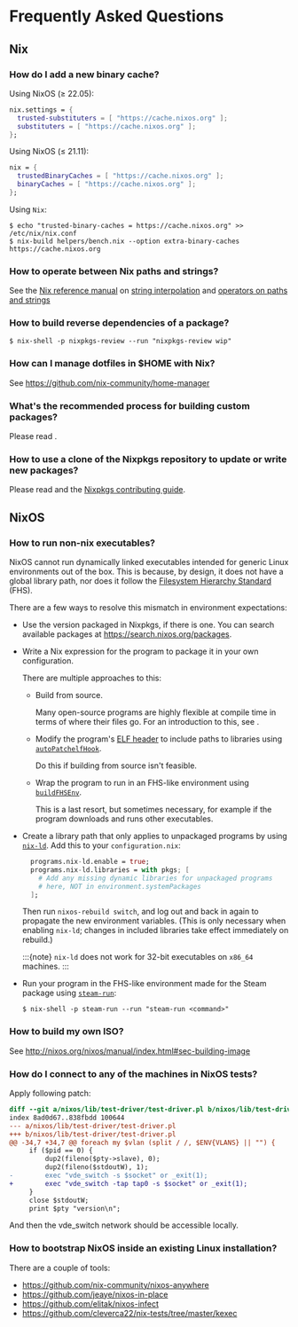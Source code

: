 # Frequently Asked Questions

## Nix

### How do I add a new binary cache?

Using NixOS (≥ 22.05):

```nix
nix.settings = {
  trusted-substituters = [ "https://cache.nixos.org" ];
  substituters = [ "https://cache.nixos.org" ];
};
```

Using NixOS (≤ 21.11):

```nix
nix = {
  trustedBinaryCaches = [ "https://cache.nixos.org" ];
  binaryCaches = [ "https://cache.nixos.org" ];
};
```

Using `Nix`:

```shell-session
$ echo "trusted-binary-caches = https://cache.nixos.org" >> /etc/nix/nix.conf
$ nix-build helpers/bench.nix --option extra-binary-caches https://cache.nixos.org
```

### How to operate between Nix paths and strings?

See the [Nix reference manual](nix-manual) on [string interpolation](https://nix.dev/manual/nix/2.19/language/string-interpolation) and [operators on paths and strings](https://nix.dev/manual/nix/2.19/language/operators#string-concatenation)

### How to build reverse dependencies of a package?

```shell-session
$ nix-shell -p nixpkgs-review --run "nixpkgs-review wip"
```

### How can I manage dotfiles in \$HOME with Nix?

See <https://github.com/nix-community/home-manager>

### What's the recommended process for building custom packages?

Please read [](packaging-existing-software).

### How to use a clone of the Nixpkgs repository to update or write new packages?

Please read [](packaging-existing-software) and the [Nixpkgs contributing guide](https://github.com/NixOS/nixpkgs/blob/master/CONTRIBUTING.md).

## NixOS

### How to run non-nix executables?

NixOS cannot run dynamically linked executables intended for generic Linux environments out of the box.
This is because, by design, it does not have a global library path, nor does it follow the [Filesystem Hierarchy Standard](https://refspecs.linuxfoundation.org/FHS_3.0/fhs/index.html) (FHS).

There are a few ways to resolve this mismatch in environment expectations:

- Use the version packaged in Nixpkgs, if there is one.
  You can search available packages at <https://search.nixos.org/packages>.

- Write a Nix expression for the program to package it in your own configuration.

  There are multiple approaches to this:
  - Build from source.

    Many open-source programs are highly flexible at compile time in terms of where their files go.
    For an introduction to this, see [](../tutorials/packaging-existing-software).
  - Modify the program's [ELF header](https://en.wikipedia.org/wiki/Executable_and_Linkable_Format) to include paths to libraries using [`autoPatchelfHook`](https://nixos.org/manual/nixpkgs/stable/#setup-hook-autopatchelfhook).

    Do this if building from source isn't feasible.
  - Wrap the program to run in an FHS-like environment using [`buildFHSEnv`](https://nixos.org/manual/nixpkgs/stable/#sec-fhs-environments).

    This is a last resort, but sometimes necessary, for example if the program downloads and runs other executables.

- Create a library path that only applies to unpackaged programs by using [`nix-ld`](https://github.com/Mic92/nix-ld).
  Add this to your `configuration.nix`:

  ```nix
    programs.nix-ld.enable = true;
    programs.nix-ld.libraries = with pkgs; [
      # Add any missing dynamic libraries for unpackaged programs
      # here, NOT in environment.systemPackages
    ];
  ```

  Then run `nixos-rebuild switch`, and log out and back in again to propagate the new environment variables.
  (This is only necessary when enabling `nix-ld`; changes in included libraries take effect immediately on rebuild.)

  :::{note}
  `nix-ld` does not work for 32-bit executables on `x86_64` machines.
  :::

- Run your program in the FHS-like environment made for the Steam package using [`steam-run`](https://nixos.org/manual/nixpkgs/stable/#sec-steam-run):

  ```shell-session
  $ nix-shell -p steam-run --run "steam-run <command>"
  ```

### How to build my own ISO?

See <http://nixos.org/nixos/manual/index.html#sec-building-image>

### How do I connect to any of the machines in NixOS tests?

Apply following patch:

```diff
diff --git a/nixos/lib/test-driver/test-driver.pl b/nixos/lib/test-driver/test-driver.pl
index 8ad0d67..838fbdd 100644
--- a/nixos/lib/test-driver/test-driver.pl
+++ b/nixos/lib/test-driver/test-driver.pl
@@ -34,7 +34,7 @@ foreach my $vlan (split / /, $ENV{VLANS} || "") {
     if ($pid == 0) {
         dup2(fileno($pty->slave), 0);
         dup2(fileno($stdoutW), 1);
-        exec "vde_switch -s $socket" or _exit(1);
+        exec "vde_switch -tap tap0 -s $socket" or _exit(1);
     }
     close $stdoutW;
     print $pty "version\n";
```

And then the vde_switch network should be accessible locally.

### How to bootstrap NixOS inside an existing Linux installation?

There are a couple of tools:

- <https://github.com/nix-community/nixos-anywhere>
- <https://github.com/jeaye/nixos-in-place>
- <https://github.com/elitak/nixos-infect>
- <https://github.com/cleverca22/nix-tests/tree/master/kexec>
